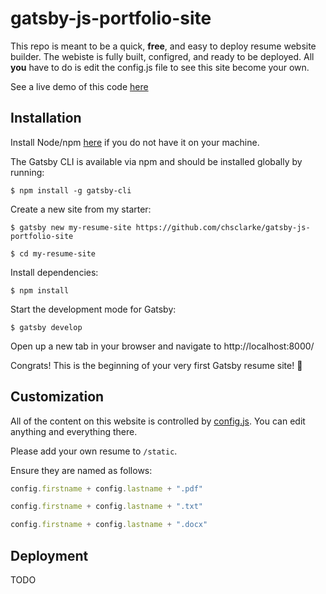 # gatsby-js-portfolio-site

This repo is meant to be a quick, **free**, and easy to deploy resume website builder. The webiste is fully built, configred, and ready to be deployed. All **you** have to do is edit the config.js file to see this site become your own.

See a live demo of this code [here](https://www.chaseclarke.com)

## Installation

Install Node/npm [here](https://www.npmjs.com/get-npm) if you do not have it on your machine.

The Gatsby CLI is available via npm and should be installed globally by running:

`$ npm install -g gatsby-cli`

Create a new site from my starter:

`$ gatsby new my-resume-site https://github.com/chsclarke/gatsby-js-portfolio-site`

`$ cd my-resume-site`

Install dependencies:

`$ npm install`

Start the development mode for Gatsby:

`$ gatsby develop`

Open up a new tab in your browser and navigate to http://localhost:8000/

Congrats! This is the beginning of your very first Gatsby resume site! 🎉

## Customization

All of the content on this website is controlled by [config.js](https://github.com/chsclarke/gatsby-js-portfolio-site/blob/master/config.js). You can edit anything and everything there.

Please add your own resume to `/static`. 

Ensure they are named as follows:

```javascript
config.firstname + config.lastname + ".pdf"
```

```javascript
config.firstname + config.lastname + ".txt"
```

```javascript
config.firstname + config.lastname + ".docx"
```

## Deployment

TODO